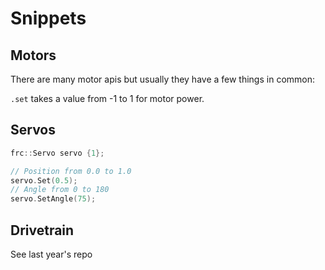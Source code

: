 # Snippets

## Motors
There are many motor apis but usually they have a few things in common:

`.set` takes a value from -1 to 1 for motor power.
## Servos
```c++
frc::Servo servo {1};

// Position from 0.0 to 1.0
servo.Set(0.5);
// Angle from 0 to 180
servo.SetAngle(75);

```
## Drivetrain
See last year's repo
